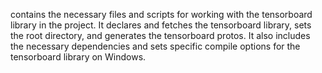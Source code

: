 contains the necessary files and scripts for working with the tensorboard library in the project. It declares and fetches the tensorboard library, sets the root directory, and generates the tensorboard protos. It also includes the necessary dependencies and sets specific compile options for the tensorboard library on Windows.